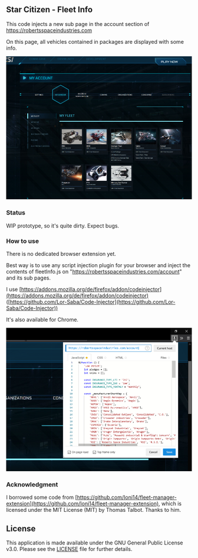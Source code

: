 ## Star Citizen - Fleet Info

This code injects a new sub page in the account section of https://robertsspaceindustries.com

On this page, all vehicles contained in packages are displayed with some info.

![example](example.jpg)

### Status

WIP prototype, so it's quite dirty. Expect bugs.

### How to use

There is no dedicated browser extension yet.

Best way is to use any script injection plugin for your browser and inject the 
contents of fleetInfo.js on "https://robertsspaceindustries.com/account" and its sub pages.

I use [https://addons.mozilla.org/de/firefox/addon/codeinjector](https://addons.mozilla.org/de/firefox/addon/codeinjector)
([https://github.com/Lor-Saba/Code-Injector](https://github.com/Lor-Saba/Code-Injector))

It's also available for Chrome.

![example](example_use.jpg)

### Acknowledgment

I borrowed some code from [https://github.com/Ioni14/fleet-manager-extension](https://github.com/Ioni14/fleet-manager-extension),
which is licensed under the MIT License (MIT) by Thomas Talbot. Thanks to him.

## License

This application is made available under the GNU General Public License v3.0.
Please see the [LICENSE](LICENSE) file for further details.
